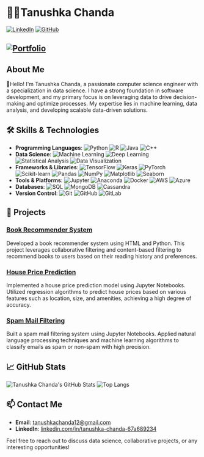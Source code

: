 # 👩‍💻Tanushka Chanda

[![LinkedIn](https://img.shields.io/badge/-LinkedIn-blue?style=flat-square&logo=linkedin&logoColor=white&link=https://www.linkedin.com/in/tanushka-chanda-67a689234)](https://www.linkedin.com/in/tanushka-chanda-67a689234)
[![GitHub](https://img.shields.io/badge/-GitHub-333?style=flat-square&logo=github&logoColor=white&link=https://github.com/Tanushka1234)](https://github.com/Tanushka1234)
## [![Portfolio](https://img.shields.io/badge/-Portfolio-000?style=flat-square&link=https://johndoe.com/)](https://johndoe.com/)

## About Me

👋Hello! I'm Tanushka Chanda, a passionate computer science engineer with a specialization in data science. I have a strong foundation in software development, and my primary focus is on leveraging data to drive decision-making and optimize processes. My expertise lies in machine learning, data analysis, and developing scalable data-driven solutions.

## 🛠️ Skills & Technologies

- **Programming Languages**: 
  ![Python](https://img.shields.io/badge/-Python-3776AB?style=flat-square&logo=python&logoColor=white)
  ![R](https://img.shields.io/badge/-R-276DC3?style=flat-square&logo=r&logoColor=white)
  ![Java](https://img.shields.io/badge/-Java-007396?style=flat-square&logo=java&logoColor=white)
  ![C++](https://img.shields.io/badge/-C++-00599C?style=flat-square&logo=cplusplus&logoColor=white)
- **Data Science**: 
  ![Machine Learning](https://img.shields.io/badge/-Machine%20Learning-E34F26?style=flat-square&logo=tensorflow&logoColor=white)
  ![Deep Learning](https://img.shields.io/badge/-Deep%20Learning-FF6F00?style=flat-square&logo=pytorch&logoColor=white)
  ![Statistical Analysis](https://img.shields.io/badge/-Statistical%20Analysis-4C4C4C?style=flat-square&logo=matrix&logoColor=white)
  ![Data Visualization](https://img.shields.io/badge/-Data%20Visualization-F9A825?style=flat-square&logo=tableau&logoColor=white)
- **Frameworks & Libraries**: 
  ![TensorFlow](https://img.shields.io/badge/-TensorFlow-FF6F00?style=flat-square&logo=tensorflow&logoColor=white)
  ![Keras](https://img.shields.io/badge/-Keras-D00000?style=flat-square&logo=keras&logoColor=white)
  ![PyTorch](https://img.shields.io/badge/-PyTorch-EE4C2C?style=flat-square&logo=pytorch&logoColor=white)
  ![Scikit-learn](https://img.shields.io/badge/-Scikit--learn-F7931E?style=flat-square&logo=scikit-learn&logoColor=white)
  ![Pandas](https://img.shields.io/badge/-Pandas-150458?style=flat-square&logo=pandas&logoColor=white)
  ![NumPy](https://img.shields.io/badge/-NumPy-013243?style=flat-square&logo=numpy&logoColor=white)
  ![Matplotlib](https://img.shields.io/badge/-Matplotlib-004080?style=flat-square&logo=matplotlib&logoColor=white)
  ![Seaborn](https://img.shields.io/badge/-Seaborn-4C8CBF?style=flat-square&logo=seaborn&logoColor=white)
- **Tools & Platforms**: 
  ![Jupyter](https://img.shields.io/badge/-Jupyter-F37626?style=flat-square&logo=jupyter&logoColor=white)
  ![Anaconda](https://img.shields.io/badge/-Anaconda-44A833?style=flat-square&logo=anaconda&logoColor=white)
  ![Docker](https://img.shields.io/badge/-Docker-2496ED?style=flat-square&logo=docker&logoColor=white)
  ![AWS](https://img.shields.io/badge/-AWS-232F3E?style=flat-square&logo=amazon-aws&logoColor=white)
  ![Azure](https://img.shields.io/badge/-Azure-0078D4?style=flat-square&logo=microsoft-azure&logoColor=white)
- **Databases**: 
  ![SQL](https://img.shields.io/badge/-SQL-4479A1?style=flat-square&logo=postgresql&logoColor=white)
  ![MongoDB](https://img.shields.io/badge/-MongoDB-47A248?style=flat-square&logo=mongodb&logoColor=white)
  ![Cassandra](https://img.shields.io/badge/-Cassandra-1287B1?style=flat-square&logo=apache-cassandra&logoColor=white)
- **Version Control**: 
  ![Git](https://img.shields.io/badge/-Git-F05032?style=flat-square&logo=git&logoColor=white)
  ![GitHub](https://img.shields.io/badge/-GitHub-181717?style=flat-square&logo=github&logoColor=white)
  ![GitLab](https://img.shields.io/badge/-GitLab-FC6D26?style=flat-square&logo=gitlab&logoColor=white)



## 🌟 Projects
### [Book Recommender System](https://github.com/johndoe/book-recommender-system)
Developed a book recommender system using HTML and Python. This project leverages collaborative filtering and content-based filtering to recommend books to users based on their reading history and preferences.

### [House Price Prediction](https://github.com/johndoe/house-price-prediction)
Implemented a house price prediction model using Jupyter Notebooks. Utilized regression algorithms to predict house prices based on various features such as location, size, and amenities, achieving a high degree of accuracy.

### [Spam Mail Filtering](https://github.com/johndoe/spam-mail-filtering)
Built a spam mail filtering system using Jupyter Notebooks. Applied natural language processing techniques and machine learning algorithms to classify emails as spam or non-spam with high precision.


## 📈 GitHub Stats

![Tanushka Chanda's GitHub Stats](https://github-readme-stats.vercel.app/api?username=Tanushka1234&show_icons=true&theme=radical)
![Top Langs](https://github-readme-stats.vercel.app/api/top-langs/?username=Tanushka1234&layout=compact&theme=radical)

## 📫 Contact Me

- **Email**: tanushkachanda12@gmail.com
- **LinkedIn**: [linkedin.com/in/tanushka-chanda-67a689234](https://www.linkedin.com/in/tanushka-chanda-67a689234)

Feel free to reach out to discuss data science, collaborative projects, or any interesting opportunities!
